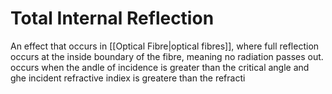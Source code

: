 # Total Internal Reflection
An effect that occurs in [[Optical Fibre|optical fibres]], where full reflection occurs at the inside boundary of the fibre, meaning no radiation passes out.
occurs when the andle of incidence is greater than the critical angle and ghe incident refractive indiex is greatere than the refracti